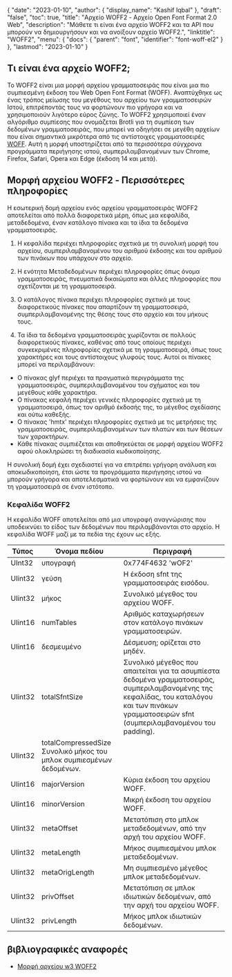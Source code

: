 {
  "date": "2023-01-10",
  "author": {
    "display_name": "Kashif Iqbal"
},
  "draft": "false",
  "toc": true,
  "title": "Αρχείο WOFF2 - Αρχείο Open Font Format 2.0 Web",
  "description": "Μάθετε τι είναι ένα αρχείο WOFF2 και τα API που μπορούν να δημιουργήσουν και να ανοίξουν αρχείο WOFF2.",
  "linktitle": "WOFF2",
  "menu": {
    "docs": {
      "parent": "font",
      "identifier": "font-woff-el2"
}
},
  "lastmod": "2023-01-10"
}

## Τι είναι ένα αρχείο WOFF2;

Το WOFF2 είναι μια μορφή αρχείου γραμματοσειράς που είναι μια πιο συμπιεσμένη έκδοση του Web Open Font Format (WOFF). Αναπτύχθηκε ως ένας τρόπος μείωσης του μεγέθους του αρχείου των γραμματοσειρών Ιστού, επιτρέποντάς τους να φορτώνουν πιο γρήγορα και να χρησιμοποιούν λιγότερο εύρος ζώνης. Το WOFF2 χρησιμοποιεί έναν αλγόριθμο συμπίεσης που ονομάζεται Brotli για τη συμπίεση των δεδομένων γραμματοσειράς, που μπορεί να οδηγήσει σε μεγέθη αρχείων που είναι σημαντικά μικρότερα από τις αντίστοιχες γραμματοσειρές [WOFF](/font/woff/). Αυτή η μορφή υποστηρίζεται από τα περισσότερα σύγχρονα προγράμματα περιήγησης ιστού, συμπεριλαμβανομένων των Chrome, Firefox, Safari, Opera και Edge (έκδοση 14 και μετά).

## Μορφή αρχείου WOFF2 - Περισσότερες πληροφορίες

Η εσωτερική δομή αρχείου ενός αρχείου γραμματοσειράς WOFF2 αποτελείται από πολλά διαφορετικά μέρη, όπως μια κεφαλίδα, μεταδεδομένα, έναν κατάλογο πίνακα και τα ίδια τα δεδομένα γραμματοσειράς.

 1. Η κεφαλίδα περιέχει πληροφορίες σχετικά με τη συνολική μορφή του αρχείου, συμπεριλαμβανομένου του αριθμού έκδοσης και του αριθμού των πινάκων που υπάρχουν στο αρχείο.

 1. Η ενότητα Μεταδεδομένων περιέχει πληροφορίες όπως όνομα γραμματοσειράς, πνευματικά δικαιώματα και άλλες πληροφορίες που σχετίζονται με τη γραμματοσειρά.

 1. Ο κατάλογος πίνακα περιέχει πληροφορίες σχετικά με τους διαφορετικούς πίνακες που απαρτίζουν τη γραμματοσειρά, συμπεριλαμβανομένης της θέσης τους στο αρχείο και του μήκους τους.

 1. Τα ίδια τα δεδομένα γραμματοσειράς χωρίζονται σε πολλούς διαφορετικούς πίνακες, καθένας από τους οποίους περιέχει συγκεκριμένες πληροφορίες σχετικά με τη γραμματοσειρά, όπως τους χαρακτήρες και τους αντίστοιχους γλυφούς τους. Αυτοί οι πίνακες μπορεί να περιλαμβάνουν:

 * Ο πίνακας glyf περιέχει τα πραγματικά περιγράμματα της γραμματοσειράς, συμπεριλαμβανομένου του σχήματος και του μεγέθους κάθε χαρακτήρα.
 * Ο πίνακας κεφαλή περιέχει γενικές πληροφορίες σχετικά με τη γραμματοσειρά, όπως τον αριθμό έκδοσής της, το μέγεθος σχεδίασης και ούτω καθεξής.
 * Ο πίνακας 'hmtx' περιέχει πληροφορίες σχετικά με τις μετρήσεις της γραμματοσειράς, συμπεριλαμβανομένων των πλατών και των θέσεων των χαρακτήρων.
 * Κάθε πίνακας συμπιέζεται και αποθηκεύεται σε μορφή αρχείου WOFF2 αφού ολοκληρώσει τη διαδικασία κωδικοποίησης.

Η συνολική δομή έχει σχεδιαστεί για να επιτρέπει γρήγορη ανάλυση και αποκωδικοποίηση, έτσι ώστε τα προγράμματα περιήγησης ιστού να μπορούν γρήγορα και αποτελεσματικά να φορτώνουν και να εμφανίζουν τη γραμματοσειρά σε έναν ιστότοπο.

### Κεφαλίδα WOFF2
Η κεφαλίδα WOFF αποτελείται από μια υπογραφή αναγνώρισης που υποδεικνύει το είδος των δεδομένων που περιλαμβάνονται στο αρχείο. Η κεφαλίδα WOFF μαζί με τα πεδία της έχουν ως εξής.

|Τύπος|Όνομα πεδίου|Περιγραφή|
---|---|---|
|UInt32|υπογραφή |0x774F4632 'wOF2' |
|UIint32| γεύση |Η έκδοση sfnt της γραμματοσειράς εισόδου.|
|UIint32| μήκος |Συνολικό μέγεθος του αρχείου WOFF.|
|UIint16| numTables |Αριθμός καταχωρήσεων στον κατάλογο πινάκων γραμματοσειρών.|
|UIint16| δεσμευμένο |Δέσμευση; ορίζεται στο μηδέν.|
|UIint32| totalSfntSize |Συνολικό μέγεθος που απαιτείται για τα ασυμπίεστα δεδομένα γραμματοσειράς, συμπεριλαμβανομένης της κεφαλίδας, του καταλόγου και των πινάκων γραμματοσειρών sfnt (συμπεριλαμβανομένου του padding).|
|UIint32| totalCompressedSize Συνολικό μήκος του μπλοκ συμπιεσμένων δεδομένων.|
|UIint16| majorVersion |Κύρια έκδοση του αρχείου WOFF.|
|UIint16| minorVersion |Μικρή έκδοση του αρχείου WOFF.|
|UIint32| metaOffset |Μετατόπιση στο μπλοκ μεταδεδομένων, από την αρχή του αρχείου WOFF.|
|UIint32| metaLength |Μήκος συμπιεσμένου μπλοκ μεταδεδομένων.|
|UIint32| metaOrigLength |Μη συμπιεσμένο μέγεθος μπλοκ μεταδεδομένων.|
|UIint32| privOffset |Μετατόπιση σε μπλοκ ιδιωτικών δεδομένων, από την αρχή του αρχείου WOFF.|
|UIint32| privLength |Μήκος μπλοκ ιδιωτικών δεδομένων.|


## βιβλιογραφικές αναφορές
 * [Μορφή αρχείου w3 WOFF2](https://www.w3.org/TR/WOFF2/)

